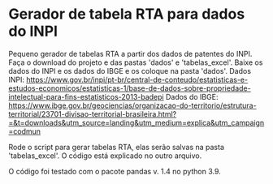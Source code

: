 # Gerador de tabela RTA para dados do INPI

Pequeno gerador de tabelas RTA a partir dos dados de patentes do INPI.
Faça o download do projeto e das pastas 'dados' e 'tabelas_excel'.
Baixe os dados do INPI e os dados do IBGE e os coloque na pasta 'dados'.
Dados INPI:
https://www.gov.br/inpi/pt-br/central-de-conteudo/estatisticas-e-estudos-economicos/estatisticas-1/base-de-dados-sobre-propriedade-intelectual-para-fins-estatisticos-2013-badepi
Dados do IBGE:
https://www.ibge.gov.br/geociencias/organizacao-do-territorio/estrutura-territorial/23701-divisao-territorial-brasileira.html?=&t=downloads&utm_source=landing&utm_medium=explica&utm_campaign=codmun

Rode o script para gerar tabelas RTA, elas serão salvas na pasta 'tabelas_excel'.
O código está explicado no outro arquivo.

O código foi testado com o pacote pandas v. 1.4 no python 3.9.
